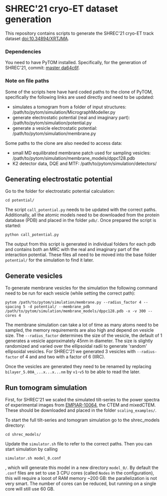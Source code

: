 # SHREC'21 cryo-ET dataset generation

This repository contains scripts to generate the SHREC'21 cryo-ET track dataset [doi:10.34894/XRTJMA](https://dataverse.nl/dataset.xhtml?persistentId=doi:10.34894/XRTJMA). 

### Dependencies

You need to have PyTOM installed. Specifically, for the generation of SHREC'21, commit: [master da64c6f](https://github.com/SBC-Utrecht/PyTom/tree/da64c6f62b23eb23d363820f2a29d77be70fd470).

### Note on file paths

Some of the scripts here have hard coded paths to the clone of PyTOM, specifically the following links are used directly and need to be updated:

* simulates a tomogram from a folder of input structures: /path/to/pytom/simulation/MicrographModeller.py
* generate electrostatic potential (real and imaginary part): /path/to/pytom/simulation/potential.py
* generate a vesicle electrostatic potential: /path/to/pytom/simulation/membrane.py

Some paths to the clone are also needed to access data:

* small MD equilibrated membrane patch used for sampling vesicles: /path/to/pytom/simulation/membrane_models/dppc128.pdb
* K2 detector data, DQE and MTF: /path/to/pytom/simulation/detectors/

## Generating electrostatic potential

Go to the folder for electrostatic potential calculation:

```
cd potential/
```

The script `call_potential.py` needs to be updated with the correct paths. Additionally, all the atomic models need to be downloaded from the protein database (PDB) and placed in the folder `pdb/`. Once prepared the script is started:

```
python call_potential.py
```

The output from this script is generated in individual folders for each pdb and contains both an MRC with the real and imaginary part of the interaction potential. These files all need to be moved into the base folder `potential/` for the simulation to find it later.

## Generate vesicles

To generate membrane vesicles for the simulation the following command need to be run for each vesicle (while setting the correct path):

```
pytom /path/to/pytom/simulation/membrane.py --radius_factor 4 --spacing 5 -d potential/ --membrane_pdb /path/to/pytom/simulation/membrane_models/dppc128.pdb -x -v 300 --cores 4
```

The membrane simulation can take a lot of time as many atoms need to be sampled, the memory requirements are also high and depend on vesicle size. The `--radius_factor` determines the size of the vesicle, the default of 1 generates a vesicle approximately 45nm in diameter. The size is slightly randomized and varied over the ellipsoidal radii to generate 'random' ellipsoidal vesicles. For SHREC'21 we generated 3 vesicles with `--radius-factor` of 4 and and two with a factor of 6 (IIRC).

Once the vesicles are generated they need to be renamed by replacing `bilayer_5.00A_...x...x...nm` by `v1`-`v5` to be able to read the later.

## Run tomogram simulation

First, for SHREC'21 we scaled the simulated tilt-series to the power spectra of experimental images from [EMPIAR-10064](https://www.ebi.ac.uk/empiar/EMPIAR-10064/), the CTEM and mixedCTEM. These should be downloaded and placed in the folder `scaling_examples/`.

To start the full tilt-series and tomogram simulation go to the shrec_models directory:

```
cd shrec_models/
```

Update the `simulator.sh` file to refer to the correct paths. Then you can start simulation by calling

```
simulator.sh model_0.conf
```

, which will generate this model in a new directory `model_0/`. By default the `.conf` files are set to use 3 CPU cores (called `Nodes` in the configuration), this will require a looot of RAM memory ~200 GB: the parallelization is not very smart. The number of cores can be reduced, but running on a single core will still use 60 GB. 